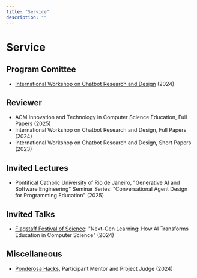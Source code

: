 ```yaml
---
title: "Service"
description: ""
---
```


# Service

## Program Comittee
- [International Workshop on Chatbot Research and Design](https://2024.conversations.ws/organizers/) (2024)

## Reviewer
- ACM Innovation and Technology in Computer Science Education, Full Papers (2025)
- International Workshop on Chatbot Research and Design, Full Papers (2024)
- International Workshop on Chatbot Research and Design, Short Papers (2023)

## Invited Lectures
- Pontifical Catholic University of Rio de Janeiro, "Generative AI and Software Engineering" Seminar Series: "Conversational Agent Design for Programming Education" (2025)

## Invited Talks
- [Flagstaff Festival of Science](https://scifest.org/schedule-2024/): "Next-Gen Learning: How AI Transforms Education in Computer Science" (2024)

## Miscellaneous
- [Ponderosa Hacks](https://ponderosa-hacks.com/#About), Participant Mentor and Project Judge (2024)
